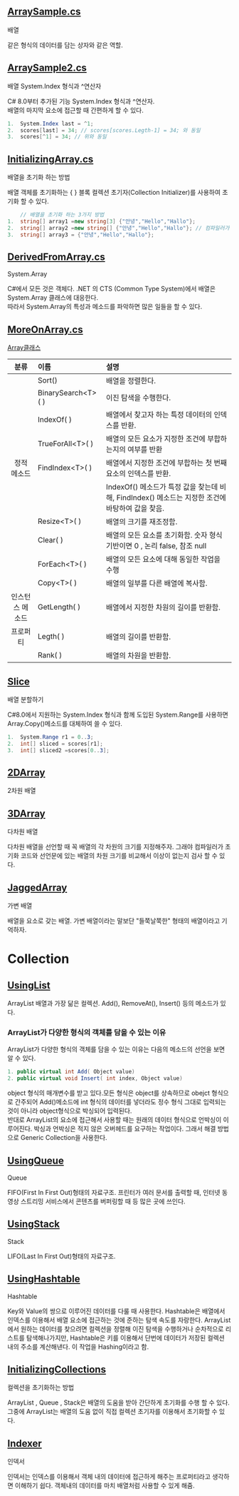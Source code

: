 ## [ArraySample.cs](https://github.com/twozeronine/Csharp_Study/blob/main/Array_Collection_Indexer/ArraySample.cs)

배열

같은 형식의 데이터를 담는 상자와 같은 역할.

## [ArraySample2.cs](https://github.com/twozeronine/Csharp_Study/blob/main/Array_Collection_Indexer/ArraySample2.cs)

배열 System.Index 형식과 ^연산자

C# 8.0부터 추가된 기능 System.Index 형식과 ^연산자.  
배열의 마지막 요소에 접근할 때 간편하게 할 수 있다.

```c#
1.  System.Index last = ^1;
2.  scores[last] = 34; // scores[scores.Legth-1] = 34; 와 동일
3.  scores[^1] = 34; // 위와 동일
```

## [InitializingArray.cs](https://github.com/twozeronine/Csharp_Study/blob/main/Array_Collection_Indexer/InitializingArray.cs)

배열을 초기화 하는 방법

배열 객체를 초기화하는 { } 블록 컬렉션 초기자(Collection Initializer)를 사용하여 초기화 할 수 있다.

```c#
    // 배열을 초기화 하는 3가지 방법
1.  string[] array1 =new string[3] {"안녕","Hello","Hallo"};
2.  string[] array2 =new string[] {"안녕","Hello","Hallo"}; // 컴파일러가 첫번째와 동일하게 초기화한 실행파일을 만듬.
3.  string[] array3 = {"안녕","Hello","Hallo"};
```

## [DerivedFromArray.cs](https://github.com/twozeronine/Csharp_Study/blob/main/Array_Collection_Indexer/DerivedFromArray.cs)

System.Array

C#에서 모든 것은 객체다. .NET 의 CTS (Common Type System)에서 배열은 System.Array 클래스에 대응한다.  
따라서 System.Array의 특성과 메소드를 파악하면 많은 일들을 할 수 있다.

## [MoreOnArray.cs](https://github.com/twozeronine/Csharp_Study/blob/main/Array_Collection_Indexer/MoreOnArray.cs)

[Array클래스](https://docs.microsoft.com/ko-kr/dotnet/api/system.array?view=net-5.0)

|      분류       | 이름                | 설명                                                                                                |
| :-------------: | :------------------ | :-------------------------------------------------------------------------------------------------- |
|                 | Sort()              | 배열을 정렬한다.                                                                                    |
|                 | BinarySearch\<T>( ) | 이진 탐색을 수행한다.                                                                               |
|                 | IndexOf( )          | 배열에서 찾고자 하는 특정 데이터의 인덱스를 반환.                                                   |
|                 | TrueForAll\<T>( )   | 배열의 모든 요소가 지정한 조건에 부합하는지의 여부를 반환                                           |
|   정적 메소드   | FindIndex\<T>( )    | 배열에서 지정한 조건에 부합하는 첫 번째 요소의 인덱스를 반환.                                       |
|                 |                     | IndexOf() 메소드가 특정 값을 찾는데 비해, FindIndex<T>() 메소드는 지정한 조건에 바탕하여 값을 찾음. |
|                 | Resize\<T>( )       | 배열의 크기를 재조정함.                                                                             |
|                 | Clear( )            | 배열의 모든 요소를 초기화함. 숫자 형식 기반이면 0 , 논리 false, 참조 null                           |
|                 | ForEach\<T>( )      | 배열의 모든 요소에 대해 동일한 작업을 수행                                                          |
|                 | Copy\<T>( )         | 배열의 일부를 다른 배열에 복사함.                                                                   |
| 인스턴스 메소드 | GetLength( )        | 배열에서 지정한 차원의 길이를 반환함.                                                               |
|    프로퍼티     | Legth( )            | 배열의 길이를 반환함.                                                                               |
|                 | Rank( )             | 배열의 차원을 반환함.                                                                               |

## [Slice](https://github.com/twozeronine/Csharp_Study/blob/main/Array_Collection_Indexer/Slice.cs)

배열 분할하기

C#8.0에서 지원하는 System.Index 형식과 함께 도입된 System.Range를 사용하면 Array.Copy()메소드를 대체하여 쓸 수 있다.

```c#
1.  System.Range r1 = 0..3;
2.  int[] sliced = scores[r1];
3.  int[] sliced2 =scores[0..3];
```

## [2DArray](https://github.com/twozeronine/Csharp_Study/blob/main/Array_Collection_Indexer/2DArray.cs)

2차원 배열

## [3DArray](https://github.com/twozeronine/Csharp_Study/blob/main/Array_Collection_Indexer/3DArray.cs)

다차원 배열

다차원 배열을 선언할 때 꼭 배열의 각 차원의 크기를 지정해주자. 그래야 컴파일러가 초기화 코드와 선언문에 있는 배열의 차원 크기를 비교해서 이상이 없는지 검사 할 수 있다.

## [JaggedArray](https://github.com/twozeronine/Csharp_Study/blob/main/Array_Collection_Indexer/JaggedArray.cs)

가변 배열

배열을 요소로 갖는 배열. 가변 배열이라는 말보단 "들쭉날쭉한" 형태의 배열이라고 기억하자.

# Collection

## [UsingList](https://github.com/twozeronine/Csharp_Study/blob/main/Array_Collection_Indexer/UsingList.cs)

ArrayList 배열과 가장 닮은 컬렉션. Add(), RemoveAt(), Insert() 등의 메소드가 있다.

### ArrayList가 다양한 형식의 객체를 담을 수 있는 이유

ArrayList가 다양한 형식의 객체를 담을 수 있는 이유는 다음의 메소드의 선언을 보면 알 수 있다.

```C#
1. public virtual int Add( Object value)
2. public virtual void Insert( int index, Object value)
```

object 형식의 매개변수를 받고 있다.모든 형식은 object를 상속하므로 obejct 형식으로 간주되어 Add()메소드에 int 형식의 데이터를 넣더라도 정수 형식 그대로 입력되는 것이 아니라 object형식으로 박싱되어 입력된다.  
반대로 ArrayList의 요소에 접근해서 사용할 때는 원래의 데이터 형식으로 언박싱이 이루어진다. 박싱과 언박싱은 적지 않은 오버헤드를 요구하는 작업이다. 그래서 해결 방법으로 Generic Collection을 사용한다.

## [UsingQueue](https://github.com/twozeronine/Csharp_Study/blob/main/Array_Collection_Indexer/UsingQueue.cs)

Queue

FIFO(First In First Out)형태의 자료구조. 프린터가 여러 문서를 출력할 때, 인터넷 동영상 스트리밍 서비스에서 콘텐츠를 버퍼링할 때 등 많은 곳에 쓰인다.

## [UsingStack](https://github.com/twozeronine/Csharp_Study/blob/main/Array_Collection_Indexer/UsingStack.cs)

Stack

LIFO(Last In First Out)형태의 자료구조.

## [UsingHashtable](https://github.com/twozeronine/Csharp_Study/blob/main/Array_Collection_Indexer/UsingHashtable.cs)

Hashtable

Key와 Value의 쌍으로 이루어진 데이터를 다룰 때 사용한다. Hashtable은 배열에서 인덱스를 이용해서 배열 요소에 접근하는 것에 준하는 탐색 속도를 자랑한다. ArrayList에서 원하는 데이터를 찾으려면 컬렉션을 정렬해 이진 탐색을 수행하거나 순차적으로 리스트를 탐색해나가지만, Hashtable은 키를 이용해서 단번에 데이터가 저장된 컬렉션 내의 주소를 계산해낸다. 이 작업을 Hashing이라고 함.

## [InitializingCollections](https://github.com/twozeronine/Csharp_Study/blob/main/Array_Collection_Indexer/InitializingCollections.cs)

컬렉션을 초기화하는 방법

ArrayList , Queue , Stack은 배열의 도움을 받아 간단하게 초기화를 수행 할 수 있다. 그중에 ArrayList는 배열의 도움 없이 직접 컬렉션 초기자를 이용해서 초기화할 수 있다.

## [Indexer](https://github.com/twozeronine/Csharp_Study/blob/main/Array_Collection_Indexer/Indexer.cs)

인덱서

인덱서는 인덱스를 이용해서 객체 내의 데이터에 접근하게 해주는 프로퍼티라고 생각하면 이해하기 쉽다. 객체내의 데이터를 마치 배열처럼 사용할 수 있게 해줌.
